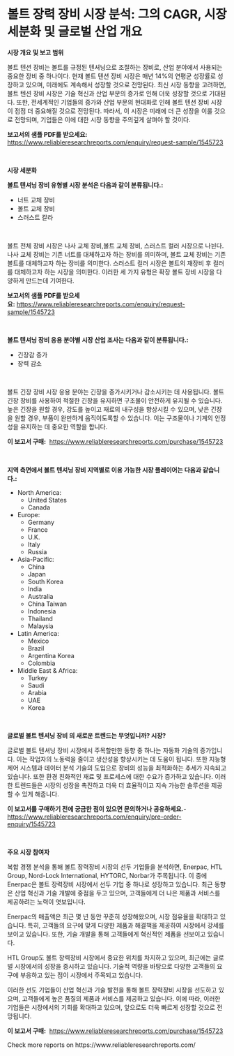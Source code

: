 <p><h1>볼트 장력 장비 시장 분석: 그의 CAGR, 시장 세분화 및 글로벌 산업 개요</h1></p><p><strong>시장 개요 및 보고 범위</strong></p>
<p><p>볼트 텐션 장비는 볼트를 규정된 텐셔닝으로 조절하는 장비로, 산업 분야에서 사용되는 중요한 장비 중 하나이다. 현재 볼트 텐션 장비 시장은 매년 14%의 연평균 성장률로 성장하고 있으며, 미래에도 계속해서 성장할 것으로 전망된다. 최신 시장 동향을 고려하면, 볼트 텐션 장비 시장은 기술 혁신과 산업 부문의 증가로 인해 더욱 성장할 것으로 기대된다. 또한, 전세계적인 기업들의 증가와 산업 부문의 현대화로 인해 볼트 텐션 장비 시장이 점점 더 중요해질 것으로 전망된다. 따라서, 이 시장은 미래에 더 큰 성장을 이룰 것으로 전망되며, 기업들은 이에 대한 시장 동향을 주의깊게 살펴야 할 것이다.</p></p>
<p><strong>보고서의 샘플 PDF를 받으세요:</strong> <a href="https://www.reliableresearchreports.com/enquiry/request-sample/1545723">https://www.reliableresearchreports.com/enquiry/request-sample/1545723</a></p>
<p>&nbsp;</p>
<p><strong>시장 세분화</strong></p>
<p><strong>볼트 텐셔닝 장비 유형별 시장 분석은 다음과 같이 분류됩니다.:</strong></p>
<p><ul><li>너트 교체 장비</li><li>볼트 교체 장비</li><li>스러스트 칼라</li></ul></p>
<p>&nbsp;</p>
<p><p>볼트 전체 장비 시장은 나사 교체 장비,볼트 교체 장비, 스러스트 컬러 시장으로 나뉜다. 나사 교체 장비는 기존 너트를 대체하고자 하는 장비를 의미하며, 볼트 교체 장비는 기존 볼트를 대체하고자 하는 장비를 의미한다. 스러스트 컬러 시장은 볼트의 재장비 후 컬러를 대체하고자 하는 시장을 의미한다. 이러한 세 가지 유형은 확장 볼트 장비 시장을 다양하게 만드는데 기여한다.</p></p>
<p><strong>보고서의 샘플 PDF를 받으세요:</strong>&nbsp;<a href="https://www.reliableresearchreports.com/enquiry/request-sample/1545723">https://www.reliableresearchreports.com/enquiry/request-sample/1545723</a></p>
<p>&nbsp;</p>
<p><strong> 볼트 텐셔닝 장비 응용 분야별 시장 산업 조사는 다음과 같이 분류됩니다.:</strong></p>
<p><ul><li>긴장감 증가</li><li>장력 감소</li></ul></p>
<p>&nbsp;</p>
<p><p>볼트 긴장 장비 시장 응용 분야는 긴장을 증가시키거나 감소시키는 데 사용됩니다. 볼트 긴장 장비를 사용하여 적절한 긴장을 유지하면 구조물이 안전하게 유지될 수 있습니다. 높은 긴장을 원할 경우, 강도를 높이고 재료의 내구성을 향상시킬 수 있으며, 낮은 긴장을 원할 경우, 부품이 완만하게 움직이도록할 수 있습니다. 이는 구조물이나 기계의 안정성을 유지하는 데 중요한 역할을 합니다.</p></p>
<p><strong>이 보고서 구매:</strong>&nbsp; <a href="https://www.reliableresearchreports.com/purchase/1545723">https://www.reliableresearchreports.com/purchase/1545723</a></p>
<p>&nbsp;</p>
<p><strong>지역 측면에서 볼트 텐셔닝 장비 지역별로 이용 가능한 시장 플레이어는 다음과 같습니다.:</strong></p>
<p><ul>
    <li>
        North America:
        <ul>
            <li>United States</li>
            <li>Canada</li>
        </ul>
    </li>
    <li>
        Europe:
        <ul>
            <li>Germany</li>
            <li>France</li>
            <li>U.K.</li>
            <li>Italy</li>
            <li>Russia</li>
        </ul>
    </li>
    <li>
        Asia-Pacific:
        <ul>
            <li>China</li>
            <li>Japan</li>
            <li>South Korea</li>
            <li>India</li>
            <li>Australia</li>
            <li>China Taiwan</li>
            <li>Indonesia</li>
            <li>Thailand</li>
            <li>Malaysia</li>
        </ul>
    </li>
    <li>
        Latin America:
        <ul>
            <li>Mexico</li>
            <li>Brazil</li>
            <li>Argentina Korea</li>
            <li>Colombia</li>
        </ul>
    </li>
    <li>
        Middle East & Africa:
        <ul>
            <li>Turkey</li>
            <li>Saudi</li>
            <li>Arabia</li>
            <li>UAE</li>
            <li>Korea</li>
        </ul>
    </li>
    </ul></p>
<p>&nbsp;</p>
<p><strong>글로벌 볼트 텐셔닝 장비 의 새로운 트렌드는 무엇입니까? 시장?</strong></p>
<p><p>글로벌 볼트 텐셔닝 장비 시장에서 주목할만한 동향 중 하나는 자동화 기술의 증가입니다. 이는 작업자의 노동력을 줄이고 생산성을 향상시키는 데 도움이 됩니다. 또한 지능형 제어 시스템과 데이터 분석 기술의 도입으로 장비의 성능을 최적화하는 추세가 지속되고 있습니다. 또한 환경 친화적인 재료 및 프로세스에 대한 수요가 증가하고 있습니다. 이러한 트렌드들은 시장의 성장을 촉진하고 더욱 더 효율적이고 지속 가능한 솔루션을 제공할 수 있게 해줍니다.</p></p>
<p><strong>이 보고서를 구매하기 전에 궁금한 점이 있으면 문의하거나 공유하세요.</strong>- <a href="https://www.reliableresearchreports.com/enquiry/pre-order-enquiry/1545723">https://www.reliableresearchreports.com/enquiry/pre-order-enquiry/1545723</a></p>
<p>&nbsp;</p>
<p><strong>주요 시장 참여자</strong></p>
<p><p>복합 경쟁 분석을 통해 볼트 장력장비 시장의 선두 기업들을 분석하면, Enerpac, HTL Group, Nord-Lock International, HYTORC, Norbar가 주목됩니다. 이 중에 Enerpac은 볼트 장력장비 시장에서 선두 기업 중 하나로 성장하고 있습니다. 최근 동향은 산업 혁신과 기술 개발에 중점을 두고 있으며, 고객들에게 더 나은 제품과 서비스를 제공하려는 노력이 엿보입니다.</p><p>Enerpac의 매출액은 최근 몇 년 동안 꾸준히 성장해왔으며, 시장 점유율을 확대하고 있습니다. 특히, 고객들의 요구에 맞게 다양한 제품과 해결책을 제공하여 시장에서 강세를 보이고 있습니다. 또한, 기술 개발을 통해 고객들에게 혁신적인 제품을 선보이고 있습니다.</p><p>HTL Group도 볼트 장력장비 시장에서 중요한 위치를 차지하고 있으며, 최근에는 글로벌 시장에서의 성장을 중시하고 있습니다. 기술적 역량을 바탕으로 다양한 고객들의 요구에 부응하고 있는 점이 시장에서 주목되고 있습니다.</p><p>이러한 선도 기업들이 산업 혁신과 기술 발전을 통해 볼트 장력장비 시장을 선도하고 있으며, 고객들에게 높은 품질의 제품과 서비스를 제공하고 있습니다. 이에 따라, 이러한 기업들은 시장에서의 기회를 확대하고 있으며, 앞으로도 더욱 빠르게 성장할 것으로 전망됩니다.</p></p>
<p><strong>이 보고서 구매:</strong>&nbsp;&nbsp;<a href="https://www.reliableresearchreports.com/purchase/1545723">https://www.reliableresearchreports.com/purchase/1545723</a></p>
<p>Check more reports on https://www.reliableresearchreports.com/</p>
